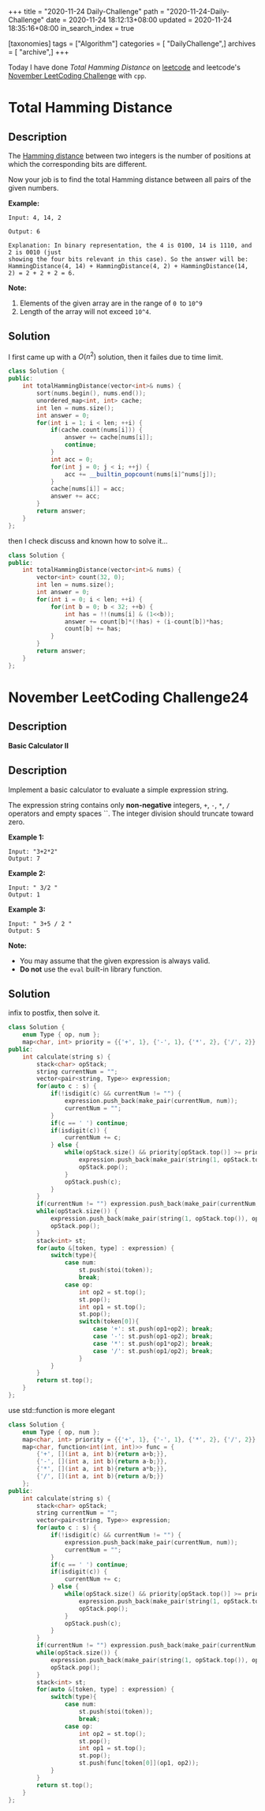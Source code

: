 +++
title = "2020-11-24 Daily-Challenge"
path = "2020-11-24-Daily-Challenge"
date = 2020-11-24 18:12:13+08:00
updated = 2020-11-24 18:35:16+08:00
in_search_index = true

[taxonomies]
tags = ["Algorithm"]
categories = [ "DailyChallenge",]
archives = [ "archive",]
+++

Today I have done *Total Hamming Distance* on [leetcode](https://leetcode.com/problems/total-hamming-distance/) and leetcode's [November LeetCoding Challenge](https://leetcode.com/explore/challenge/card/november-leetcoding-challenge/567/week-4-november-22nd-november-28th/3542/) with `cpp`.

<!-- more -->

# Total Hamming Distance

## Description

The [Hamming distance](https://en.wikipedia.org/wiki/Hamming_distance) between two integers is the number of positions at which the corresponding bits are different.

Now your job is to find the total Hamming distance between all pairs of the given numbers.

**Example:**

```
Input: 4, 14, 2

Output: 6

Explanation: In binary representation, the 4 is 0100, 14 is 1110, and 2 is 0010 (just
showing the four bits relevant in this case). So the answer will be:
HammingDistance(4, 14) + HammingDistance(4, 2) + HammingDistance(14, 2) = 2 + 2 + 2 = 6.
```

**Note:**

1. Elements of the given array are in the range of `0 `to `10^9`
2. Length of the array will not exceed `10^4`.

## Solution

I first came up with a $O(n^2)$ solution, then it failes due to time limit.

``` cpp
class Solution {
public:
    int totalHammingDistance(vector<int>& nums) {
        sort(nums.begin(), nums.end());
        unordered_map<int, int> cache;
        int len = nums.size();
        int answer = 0;
        for(int i = 1; i < len; ++i) {
            if(cache.count(nums[i])) {
                answer += cache[nums[i]];
                continue;
            }
            int acc = 0;
            for(int j = 0; j < i; ++j) {
                acc += __builtin_popcount(nums[i]^nums[j]);
            }
            cache[nums[i]] = acc;
            answer += acc;
        }
        return answer;
    }
};
```

then I check discuss and known how to solve it...

``` cpp
class Solution {
public:
    int totalHammingDistance(vector<int>& nums) {
        vector<int> count(32, 0);
        int len = nums.size();
        int answer = 0;
        for(int i = 0; i < len; ++i) {
            for(int b = 0; b < 32; ++b) {
                int has = !!(nums[i] & (1<<b));
                answer += count[b]*(!has) + (i-count[b])*has;
                count[b] += has;
            }
        }
        return answer;
    }
};
```

# November LeetCoding Challenge24

## Description

**Basic Calculator II**

## Description

Implement a basic calculator to evaluate a simple expression string.

The expression string contains only **non-negative** integers, `+`, `-`, `*`, `/` operators and empty spaces ``. The integer division should truncate toward zero.

**Example 1:**

```
Input: "3+2*2"
Output: 7
```

**Example 2:**

```
Input: " 3/2 "
Output: 1
```

**Example 3:**

```
Input: " 3+5 / 2 "
Output: 5
```

**Note:**

- You may assume that the given expression is always valid.
- **Do not** use the `eval` built-in library function.

## Solution

infix to postfix, then solve it.

``` cpp
class Solution {
    enum Type { op, num };
    map<char, int> priority = {{'+', 1}, {'-', 1}, {'*', 2}, {'/', 2}};
public:
    int calculate(string s) {
        stack<char> opStack;
        string currentNum = "";
        vector<pair<string, Type>> expression;
        for(auto c : s) {
            if(!isdigit(c) && currentNum != "") {
                expression.push_back(make_pair(currentNum, num));
                currentNum = "";
            }
            if(c == ' ') continue;
            if(isdigit(c)) {
                currentNum += c;
            } else {
                while(opStack.size() && priority[opStack.top()] >= priority[c]) {
                    expression.push_back(make_pair(string(1, opStack.top()), op));
                    opStack.pop();
                }
                opStack.push(c);
            }
        }
        if(currentNum != "") expression.push_back(make_pair(currentNum, num));
        while(opStack.size()) {
            expression.push_back(make_pair(string(1, opStack.top()), op));
            opStack.pop();
        }
        stack<int> st;
        for(auto &[token, type] : expression) {
            switch(type){
                case num: 
                    st.push(stoi(token)); 
                    break;
                case op: 
                    int op2 = st.top();
                    st.pop();
                    int op1 = st.top();
                    st.pop();
                    switch(token[0]){
                        case '+': st.push(op1+op2); break;
                        case '-': st.push(op1-op2); break;
                        case '*': st.push(op1*op2); break;
                        case '/': st.push(op1/op2); break;
                    }
            }
        }
        return st.top();
    }
};
```

use std::function is more elegant

``` cpp
class Solution {
    enum Type { op, num };
    map<char, int> priority = {{'+', 1}, {'-', 1}, {'*', 2}, {'/', 2}};
    map<char, function<int(int, int)>> func = {
        {'+', [](int a, int b){return a+b;}},
        {'-', [](int a, int b){return a-b;}},
        {'*', [](int a, int b){return a*b;}},
        {'/', [](int a, int b){return a/b;}}
    };
public:
    int calculate(string s) {
        stack<char> opStack;
        string currentNum = "";
        vector<pair<string, Type>> expression;
        for(auto c : s) {
            if(!isdigit(c) && currentNum != "") {
                expression.push_back(make_pair(currentNum, num));
                currentNum = "";
            }
            if(c == ' ') continue;
            if(isdigit(c)) {
                currentNum += c;
            } else {
                while(opStack.size() && priority[opStack.top()] >= priority[c]) {
                    expression.push_back(make_pair(string(1, opStack.top()), op));
                    opStack.pop();
                }
                opStack.push(c);
            }
        }
        if(currentNum != "") expression.push_back(make_pair(currentNum, num));
        while(opStack.size()) {
            expression.push_back(make_pair(string(1, opStack.top()), op));
            opStack.pop();
        }
        stack<int> st;
        for(auto &[token, type] : expression) {
            switch(type){
                case num: 
                    st.push(stoi(token)); 
                    break;
                case op: 
                    int op2 = st.top();
                    st.pop();
                    int op1 = st.top();
                    st.pop();
                    st.push(func[token[0]](op1, op2));
            }
        }
        return st.top();
    }
};
```